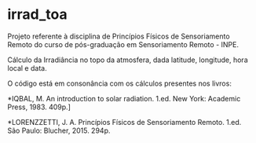 # irrad_toa
Projeto referente à disciplina de Princípios Físicos de Sensoriamento Remoto do curso de pós-graduação em Sensoriamento Remoto - INPE.

Cálculo da Irradiância no topo da atmosfera, dada latitude, longitude, hora local e data.

O código está em consonância com os cálculos presentes nos livros:

*IQBAL, M. An introduction to solar radiation. 1.ed. New York: Academic Press, 1983. 409p.]

*LORENZZETTI, J. A. Princípios Físicos de Sensoriamento Remoto. 1.ed. São Paulo: Blucher, 2015. 294p.
